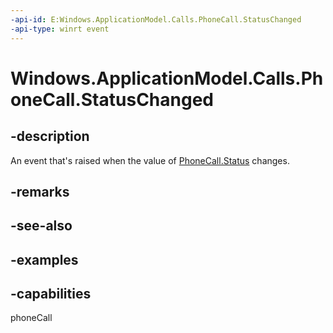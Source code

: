 ```yaml
---
-api-id: E:Windows.ApplicationModel.Calls.PhoneCall.StatusChanged
-api-type: winrt event
---
```


# Windows.ApplicationModel.Calls.PhoneCall.StatusChanged

<!--
public event Windows.Foundation.TypedEventHandler<Windows.ApplicationModel.Calls.PhoneCall,object> StatusChanged;
-->

## -description

An event that's raised when the value of [PhoneCall.Status](phonecall_status.md) changes.

## -remarks

## -see-also

## -examples

## -capabilities
phoneCall
